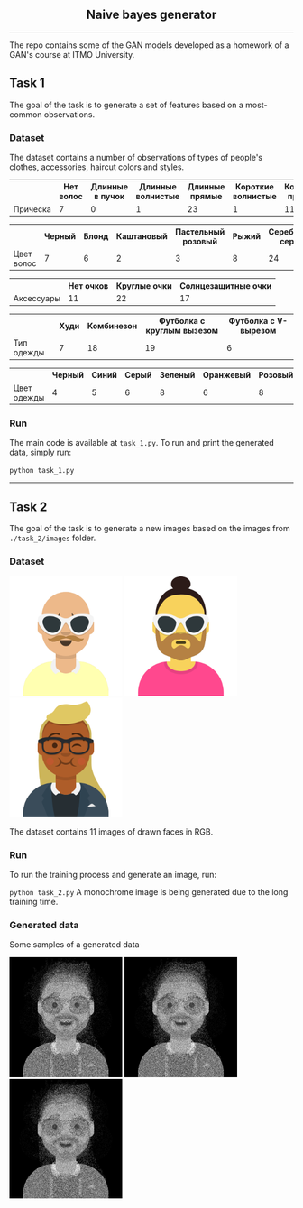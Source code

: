 <h2 align="center">Naive bayes generator</h2>
<hr>
The repo contains some of the GAN models developed as a homework of a GAN's course at ITMO University.

## Task 1
The goal of the task is to generate a set of features based on a most-common observations. 
### Dataset
The dataset contains a number of observations of types of people's clothes, accessories, haircut colors and styles.
<table>
    <tr>
        <th></th>
        <th>Нет волос</th>
        <th>Длинные в пучок</th>
        <th>Длинные волнистые</th>
        <th>Длинные прямые</th>
        <th>Короткие волнистые</th>
        <th>Короткие прямые</th>
        <th>Короткая курчавые</th>
    </tr>
    <tr>
        <td>Прическа</td>
        <td>7</td>
        <td>0</td>
        <td>1</td>
        <td>23</td>
        <td>1</td>
        <td>11</td>
        <td>7</td>
    </tr>
</table>
<table>
    <tr>
        <th></th>
        <th>Черный</th>
        <th>Блонд</th>
        <th>Каштановый</th>
        <th>Пастельный розовый</th>
        <th>Рыжий</th>
        <th>Серебристо серый</th>
    </tr>
    <tr>
        <td>Цвет волос</td>
        <td>7</td>
        <td>6</td>
        <td>2</td>
        <td>3</td>
        <td>8</td>
        <td>24</td>
    </tr>
</table>
<table>
    <tr>
        <th></th>
        <th>Нет очков</th>
        <th>Круглые очки</th>
        <th>Солнцезащитные очки</th>
    </tr>
    <tr>
        <td>Аксессуары</td>
        <td>11</td>
        <td>22</td>
        <td>17</td>
    </tr>
</table>
<table>
    <tr>
        <th></th>
        <th>Худи</th>
        <th>Комбинезон</th>
        <th>Футболка с круглым вызезом</th>
        <th>Футболка с V-вырезом</th>
    </tr>
    <tr>
        <td>Тип одежды</td>
        <td>7</td>
        <td>18</td>
        <td>19</td>
        <td>6</td>
    </tr>
</table>
<table>
    <tr>
        <th></th>
        <th>Черный</th>
        <th>Синий</th>
        <th>Серый</th>
        <th>Зеленый</th>
        <th>Оранжевый</th>
        <th>Розовый</th>
        <th>Красный</th>
        <th>Белый</th>
    </tr>
    <tr>
        <td>Цвет одежды</td>
        <td>4</td>
        <td>5</td>
        <td>6</td>
        <td>8</td>
        <td>6</td>
        <td>8</td>
        <td>7</td>
        <td>6</td>
    </tr>
</table>

### Run
The main code is available at ``task_1.py``. To run and print the generated data, simply run: 

``
python task_1.py
``

<hr>

## Task 2
The goal of the task is to generate a new images based on the images from ``./task_2/images`` folder.
### Dataset
<img src="./task_2/images/avataaars_4.png" width="200">
<img src="./task_2/images/avataaars_5.png" width="200">
<img src="./task_2/images/avataaars_6.png" width="200">

The dataset contains 11 images of drawn faces in RGB.

### Run
To run the training process and generate an image, run:

``
python task_2.py
``
A monochrome image is being generated due to the long training time.

### Generated data
Some samples of a generated data

<img src="./task_2/test_image_0.png" width="200">
<img src="./task_2/test_image_1.png" width="200">
<img src="./task_2/test_image_2.png" width="200">
